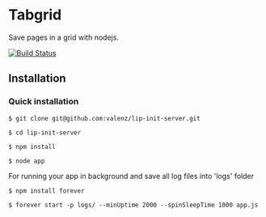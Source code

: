 # Tabgrid
Save pages in a grid with nodejs.

[![Build Status](https://travis-ci.org/valenz/tabgrid.svg?branch=master)](https://travis-ci.org/valenz/tabgrid)

## Installation
### Quick installation
	$ git clone git@github.com:valenz/lip-init-server.git

	$ cd lip-init-server

	$ npm install

	$ node app

For running your app in background and save all log files into 'logs' folder

	$ npm install forever

	$ forever start -p logs/ --minUptime 2000 --spinSleepTime 1000 app.js
